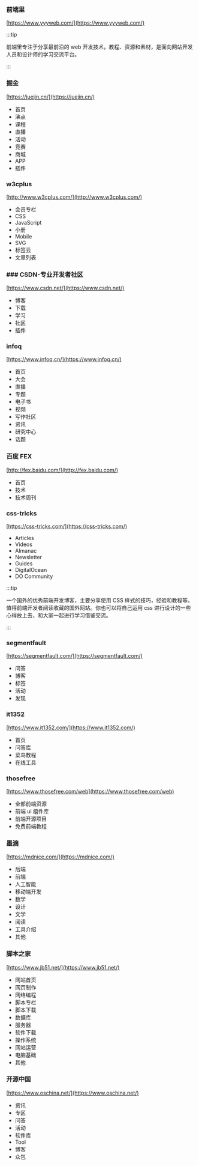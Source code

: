### 前端里

[https://www.yyyweb.com/](https://www.yyyweb.com/)

:::tip

前端里专注于分享最前沿的 web 开发技术，教程、资源和素材，是面向网站开发人员和设计师的学习交流平台。

:::

### 掘金

[https://juejin.cn/](https://juejin.cn/)

- 首页
- 沸点
- 课程
- 直播
- 活动
- 竞赛
- 商城
- APP
- 插件

### w3cplus

[http://www.w3cplus.com/](http://www.w3cplus.com/)

- 会员专栏
- CSS
- JavaScript
- 小册
- Mobile
- SVG
- 标签云
- 文章列表

### ### CSDN-专业开发者社区

[https://www.csdn.net/](https://www.csdn.net/)

- 博客
- 下载
- 学习
- 社区
- 插件

### infoq

[https://www.infoq.cn/](https://www.infoq.cn/)

- 首页
- 大会
- 直播
- 专题
- 电子书
- 视频
- 写作社区
- 资讯
- 研究中心
- 话题

### 百度 FEX

[http://fex.baidu.com/](http://fex.baidu.com/)

- 首页
- 技术
- 技术周刊

### css-tricks

[https://css-tricks.com/](https://css-tricks.com/)

- Articles
- Videos
- Almanac
- Newsletter
- Guides
- DigitalOcean
- DO Community

:::tip

一个国外的优秀前端开发博客，主要分享使用 CSS 样式的技巧，经验和教程等。值得前端开发者阅读收藏的国外网站。你也可以将自己运用 css 进行设计的一些心得放上去，和大家一起进行学习借鉴交流。

:::

### segmentfault

[https://segmentfault.com/](https://segmentfault.com/)

- 问答
- 博客
- 标签
- 活动
- 发现

### it1352

[https://www.it1352.com/](https://www.it1352.com/)

- 首页
- 问答库
- 菜鸟教程
- 在线工具

### thosefree

[https://www.thosefree.com/web](https://www.thosefree.com/web)

- 全部前端资源
- 前端 ui 组件库
- 前端开源项目
- 免费前端教程

### 墨滴

[https://mdnice.com/](https://mdnice.com/)

- 后端
- 前端
- 人工智能
- 移动端开发
- 数学
- 设计
- 文学
- 阅读
- 工具介绍
- 其他


### 脚本之家

[https://www.jb51.net/](https://www.jb51.net/)

- 网站首页
- 网页制作
- 网络编程
- 脚本专栏
- 脚本下载
- 数据库
- 服务器
- 软件下载
- 操作系统
- 网站运营
- 电脑基础
- 其他

### 开源中国

[https://www.oschina.net/](https://www.oschina.net/)

- 资讯
- 专区
- 问答
- 活动
- 软件库
- Tool
- 博客
- 众包




